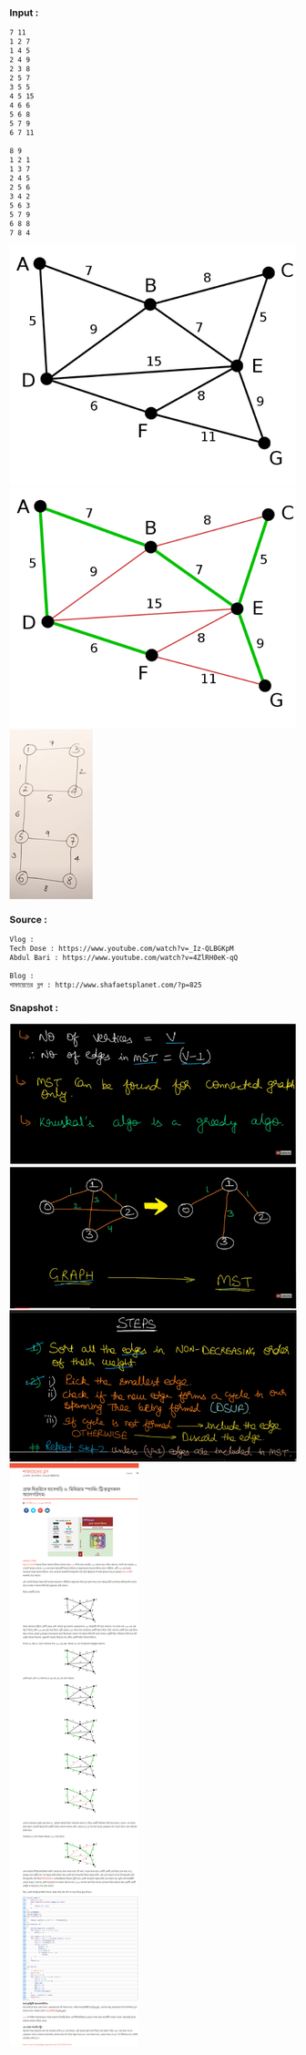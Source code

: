 
### Input : 

```
7 11
1 2 7
1 4 5 
2 4 9
2 3 8
2 5 7 
3 5 5 
4 5 15
4 6 6  
5 6 8 
5 7 9 
6 7 11 

8 9
1 2 1
1 3 7
2 4 5
2 5 6
3 4 2
5 6 3
5 7 9
6 8 8
7 8 4

```
<img src="../../images/krus1.png">

<img src="../../images/krus2.png">

<img src="../../images/krus3.png">



### Source : 
```
Vlog : 
Tech Dose : https://www.youtube.com/watch?v=_Iz-QLBGKpM
Abdul Bari : https://www.youtube.com/watch?v=4ZlRH0eK-qQ

Blog : 
শাফায়েতের ব্লগ : http://www.shafaetsplanet.com/?p=825

```

### Snapshot : 
<img src="../../images/krus4.png">

<img src="../../images/krus5.png">

<img src="../../images/krus6.png">

<img src="../../images/krus7.png">





